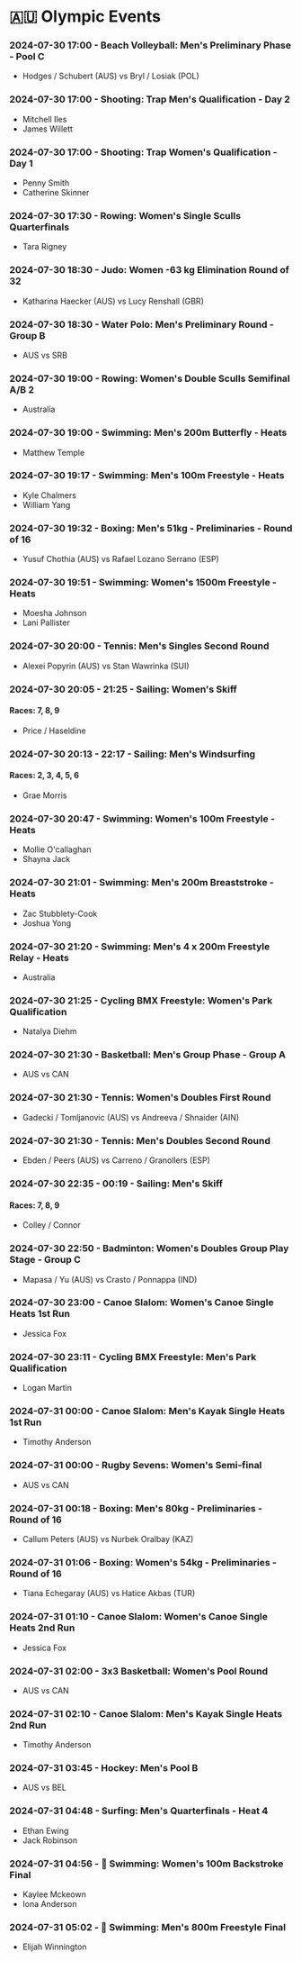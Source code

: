 # 🇦🇺 Olympic Events

### 2024-07-30 17:00 - Beach Volleyball: Men's Preliminary Phase - Pool C
* Hodges / Schubert (AUS) vs Bryl / Losiak (POL)

### 2024-07-30 17:00 - Shooting: Trap Men's Qualification - Day 2
* Mitchell Iles
* James Willett

### 2024-07-30 17:00 - Shooting: Trap Women's Qualification - Day 1
* Penny Smith
* Catherine Skinner

### 2024-07-30 17:30 - Rowing: Women's Single Sculls Quarterfinals
* Tara Rigney

### 2024-07-30 18:30 - Judo: Women -63 kg Elimination Round of 32
* Katharina Haecker (AUS) vs Lucy Renshall (GBR)

### 2024-07-30 18:30 - Water Polo: Men's Preliminary Round - Group B
* AUS vs SRB

### 2024-07-30 19:00 - Rowing: Women's Double Sculls Semifinal A/B 2
* Australia

### 2024-07-30 19:00 - Swimming: Men's 200m Butterfly - Heats
* Matthew Temple

### 2024-07-30 19:17 - Swimming: Men's 100m Freestyle - Heats
* Kyle Chalmers
* William Yang

### 2024-07-30 19:32 - Boxing: Men's 51kg - Preliminaries - Round of 16
* Yusuf Chothia (AUS) vs Rafael Lozano Serrano (ESP)

### 2024-07-30 19:51 - Swimming: Women's 1500m Freestyle - Heats
* Moesha Johnson
* Lani Pallister

### 2024-07-30 20:00 - Tennis: Men's Singles Second Round
* Alexei Popyrin (AUS) vs Stan Wawrinka (SUI)

### 2024-07-30 20:05 - 21:25 - Sailing: Women's Skiff
#### Races: 7, 8, 9
* Price / Haseldine

### 2024-07-30 20:13 - 22:17 - Sailing: Men's Windsurfing
#### Races: 2, 3, 4, 5, 6
* Grae Morris

### 2024-07-30 20:47 - Swimming: Women's 100m Freestyle - Heats
* Mollie O'callaghan
* Shayna Jack

### 2024-07-30 21:01 - Swimming: Men's 200m Breaststroke - Heats
* Zac Stubblety-Cook
* Joshua Yong

### 2024-07-30 21:20 - Swimming: Men's 4 x 200m Freestyle Relay - Heats
* Australia

### 2024-07-30 21:25 - Cycling BMX Freestyle: Women's Park Qualification
* Natalya Diehm

### 2024-07-30 21:30 - Basketball: Men's Group Phase - Group A
* AUS vs CAN

### 2024-07-30 21:30 - Tennis: Women's Doubles First Round
* Gadecki / Tomljanovic (AUS) vs Andreeva / Shnaider (AIN)

### 2024-07-30 21:30 - Tennis: Men's Doubles Second Round
* Ebden / Peers (AUS) vs Carreno / Granollers (ESP)

### 2024-07-30 22:35 - 00:19 - Sailing: Men's Skiff
#### Races: 7, 8, 9
* Colley / Connor

### 2024-07-30 22:50 - Badminton: Women's Doubles Group Play Stage - Group C
* Mapasa / Yu (AUS) vs Crasto / Ponnappa (IND)

### 2024-07-30 23:00 - Canoe Slalom: Women's Canoe Single Heats 1st Run
* Jessica Fox

### 2024-07-30 23:11 - Cycling BMX Freestyle: Men's Park Qualification
* Logan Martin

### 2024-07-31 00:00 - Canoe Slalom: Men's Kayak Single Heats 1st Run
* Timothy Anderson

### 2024-07-31 00:00 - Rugby Sevens: Women's Semi-final
* AUS vs CAN

### 2024-07-31 00:18 - Boxing: Men's 80kg - Preliminaries - Round of 16
* Callum Peters (AUS) vs Nurbek Oralbay (KAZ)

### 2024-07-31 01:06 - Boxing: Women's 54kg - Preliminaries - Round of 16
* Tiana Echegaray (AUS) vs Hatice Akbas (TUR)

### 2024-07-31 01:10 - Canoe Slalom: Women's Canoe Single Heats 2nd Run
* Jessica Fox

### 2024-07-31 02:00 - 3x3 Basketball: Women's Pool Round
* AUS vs CAN

### 2024-07-31 02:10 - Canoe Slalom: Men's Kayak Single Heats 2nd Run
* Timothy Anderson

### 2024-07-31 03:45 - Hockey: Men's Pool B
* AUS vs BEL

### 2024-07-31 04:48 - Surfing: Men's Quarterfinals - Heat 4
* Ethan Ewing
* Jack Robinson

### 2024-07-31 04:56 - 🏅 Swimming: Women's 100m Backstroke Final
* Kaylee Mckeown
* Iona Anderson

### 2024-07-31 05:02 - 🏅 Swimming: Men's 800m Freestyle Final
* Elijah Winnington

